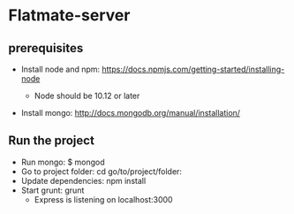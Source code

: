 # Flatmate-server

## prerequisites

- Install node and npm:
  https://docs.npmjs.com/getting-started/installing-node
  * Node should be 10.12 or later

- Install mongo:
  http://docs.mongodb.org/manual/installation/

## Run the project

- Run mongo: $ mongod
- Go to project folder: cd go/to/project/folder:
- Update dependencies: npm install
- Start grunt: grunt
  * Express is listening on localhost:3000
